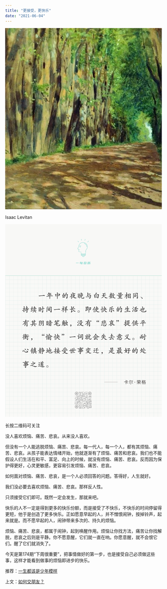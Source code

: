 ```yaml
---
title: "更接受，更快乐"
date: "2021-06-04"
---
```


![连岳文章](images/连岳文章picture-5.jpg)

Isaac Levitan

  

![连岳文章](images/连岳文章picture-6.jpg)

长按二维码可关注

  

没人喜欢烦恼、痛苦、悲哀。从来没人喜欢。

  

但没有一个人能逃脱烦恼、痛苦、悲哀。每一代人，每一个人，都有其烦恼、痛苦、悲哀。从孩子能表达情绪开始，他就逐渐有了烦恼、痛苦和悲哀。我们也不能假设人们生活在和平、富足、向上的时候，就没有烦恼、痛苦、悲哀。反而因为保护得更好，心灵更敏感，更容易引发烦恼、痛苦、悲哀。

  

如何面对烦恼、痛苦、悲哀，是一个人必须回答的问题。答得好，人生就好。

  

我们没必要去喜欢烦恼、痛苦、悲哀。那样反人性。

  

只须接受它们即可。既然一定会发生，那就来吧。

  

快乐的人不一定是得到更多的快乐份额，而是接受了不快乐，不快乐的时间停留得更短，他于是创造了更多快乐。正如愿意早起的人，并不憎恨闹钟，按掉铃声，起来就是。而不愿早起的人，闹钟带来多次的、持久的烦恼。

  

烦恼、痛苦、悲哀，都属于闹钟，起到唤醒作用。烦恼让你找方法，痛苦让你找解脱，悲哀之后则是平静。你不愿意醒，它们就一直在响。你愿意醒，就不会恨它们。醒了它们就消失了。

  

今天是第174期“下周很重要”，把事情做好的第一步，也是接受自己必须做这些事，这样才能看到做事的烦恼即进步的快乐。

  

推荐：[一生都该是少年模样](http://mp.weixin.qq.com/s?__biz=MjM5NDU0Mjk2MQ==&mid=2651707047&idx=1&sn=770f02550ccf574b08df875d08a2bab0&chksm=bd7f52b98a08dbaf02b09e562bcb570a2a0ad0b129a6c0edd92840a56356e2d0a7a6db3be8e5&scene=21#wechat_redirect)  

上文：[如何交朋友？](http://mp.weixin.qq.com/s?__biz=MjM5NDU0Mjk2MQ==&mid=2651708876&idx=1&sn=f78c4beda934927264ed97434e2d8607&chksm=bd7f59d28a08d0c43aa78b173eafa8672f23b71e54305d7d2a33a5997776fe592c5290be2bd8&scene=21#wechat_redirect)

